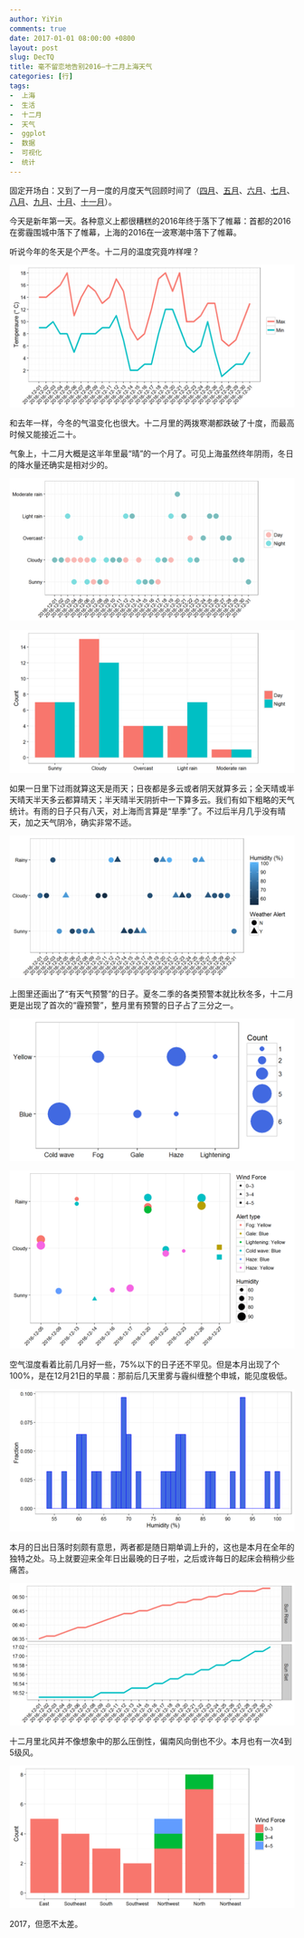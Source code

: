```yaml
---
author: YiYin
comments: true
date: 2017-01-01 08:00:00 +0800
layout: post
slug: DecTQ
title: 毫不留恋地告别2016—十二月上海天气
categories: [行]
tags:
-  上海
-  生活
-  十二月
-  天气
-  ggplot
-  数据
-  可视化
-  统计
---
```


固定开场白：又到了一月一度的月度天气回顾时间了（<a href="http://whyhow.github.io/2016/05/01/aprtq.html">四月</a>、<a href="http://www.whyhow.io/2016/06/01/maytq.html">五月</a>、<a href="http://www.whyhow.io/2016/07/01/juntq.html">六月</a>、<a href="http://www.whyhow.io/2016/08/01/jultq.html">七月</a>、<a href="http://www.whyhow.io/2016/09/01/augtq.html">八月</a>、<a href="http://www.whyhow.io/2016/09/01/septq.html">九月</a>、<a href="http://www.whyhow.io/2016/10/01/octtq.html">十月</a>、<a href="http://www.whyhow.io/2016/11/01/novtq.html">十一月</a>）。

今天是新年第一天。各种意义上都很糟糕的2016年终于落下了帷幕：首都的2016在雾霾围城中落下了帷幕，上海的2016在一波寒潮中落下了帷幕。

听说今年的冬天是个严冬。十二月的温度究竟咋样哩？

![](/public/images/Dec/ondo.png)

和去年一样，今冬的气温变化也很大。十二月里的两拨寒潮都跌破了十度，而最高时候又能接近二十。

气象上，十二月大概是这半年里最“晴”的一个月了。可见上海虽然终年阴雨，冬日的降水量还确实是相对少的。

![](/public/images/Dec/tenkou.png)

![](/public/images/Dec/tenkou2.png)

如果一日里下过雨就算这天是雨天；日夜都是多云或者阴天就算多云；全天晴或半天晴天半天多云都算晴天；半天晴半天阴折中一下算多云。我们有如下粗略的天气统计。有雨的日子只有八天，对上海而言算是“旱季”了。不过后半月几乎没有晴天，加之天气阴冷，确实非常不适。

![](/public/images/Dec/tenkouall.png)

上图里还画出了“有天气预警”的日子。夏冬二季的各类预警本就比秋冬多，十二月更是出现了首次的“霾预警”，整月里有预警的日子占了三分之一。

![](/public/images/Dec/alert.png)

![](/public/images/Dec/alert2.png)

空气湿度看着比前几月好一些，75%以下的日子还不罕见。但是本月出现了个100%，是在12月21日的早晨：那前后几天里雾与霾纠缠整个申城，能见度极低。

![](/public/images/Dec/humi.png)

本月的日出日落时刻颇有意思，两者都是随日期单调上升的，这也是本月在全年的独特之处。马上就要迎来全年日出最晚的日子啦，之后或许每日的起床会稍稍少些痛苦。

![](/public/images/Dec/taiyo.png)

十二月里北风并不像想象中的那么压倒性，偏南风向倒也不少。本月也有一次4到5级风。

![](/public/images/Dec/wind.png)

2017，但愿不太差。